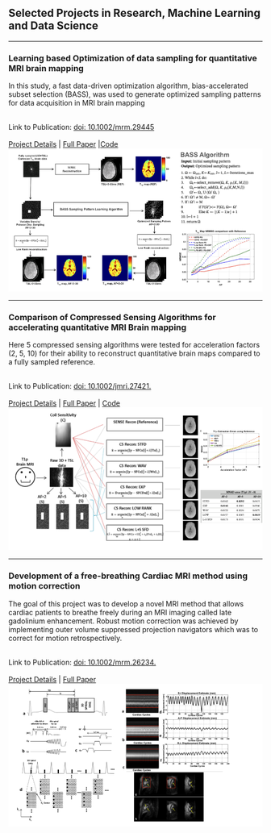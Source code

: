 ## Selected Projects in Research, Machine Learning and Data Science


---
### Learning based Optimization of data sampling for quantitative MRI brain mapping 
In this study, a fast data-driven optimization algorithm, bias-accelerated subset selection (BASS), was used to generate optimized sampling patterns for data acquisition in MRI brain mapping
<br><br>

Link to Publication: [doi: 10.1002/mrm.29445](https://onlinelibrary.wiley.com/doi/10.1002/mrm.29445) <br><br>
[Project Details](pdf/DDOSP_Presentation.pdf) | [Full Paper](https://www.dropbox.com/scl/fi/eljivfanpfm8niweo0gqv/17_Menon_etal_DDOSP_Brain_2022.pdf?rlkey=ig2uf4v2j4wawcwmavjgur65m&st=n3d3h4ve&dl=0) |[Code](/ddosp_CodeWeb.txt)<br>
<img src="images/DDOSP.png?raw=true"/>

---
### Comparison of Compressed Sensing Algorithms for accelerating quantitative MRI Brain mapping 
Here 5 compressed sensing algorithms were tested for acceleration factors (2, 5, 10) for their ability to reconstruct quantitative brain maps compared to a fully sampled reference.
<br><br>

Link to Publication: [doi: 10.1002/jmri.27421.](https://onlinelibrary.wiley.com/doi/10.1002/jmri.27421) <br><br>
[Project Details](/cs_compare) | [Full Paper](https://www.dropbox.com/scl/fi/1gugji2rntb3962vqdcmq/12_Menon_etal_2020_BrainT1rho_CScompare.pdf?rlkey=k9ar8f35cl35n5nvk9f8f29hz&st=bmia8f1n&dl=0) | [Code](/CS_compare.txt)<br>
<img src="images/CS_Algorithm_Compare.png?raw=true"/>

---
### Development of a free-breathing Cardiac MRI method using motion correction  
The goal of this project was to develop a novel MRI method that allows cardiac patients to breathe freely during an MRI imaging called late gadolinium enhancement. Robust motion correction was achieved by implementing outer volume suppressed projection navigators which was to correct for motion retrospectively. 
<br><br>

Link to Publication: [doi: 10.1002/mrm.26234.](https://onlinelibrary.wiley.com/doi/10.1002/mrm.26234) <br><br>
[Project Details](/LGE_Details) | [Full Paper](https://www.dropbox.com/scl/fi/wpjpfi86rbtsn43wu9hra/03_Menon_et_al-2017-Magnetic_Resonance_in_Medicine.pdf?rlkey=iw70beto7zl7xzulqt87iow3a&st=9ng0jpmy&dl=0)<br>
<img src="images/LGE_Summary.png?raw=true"/>






